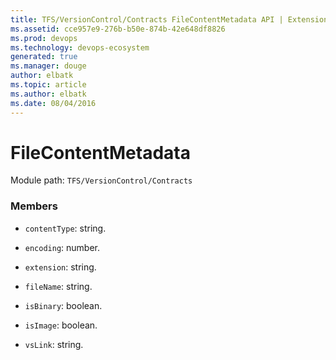 ```yaml
---
title: TFS/VersionControl/Contracts FileContentMetadata API | Extensions for Visual Studio Team Services
ms.assetid: cce957e9-276b-b50e-874b-42e648df8826
ms.prod: devops
ms.technology: devops-ecosystem
generated: true
ms.manager: douge
author: elbatk
ms.topic: article
ms.author: elbatk
ms.date: 08/04/2016
---
```


# FileContentMetadata

Module path: `TFS/VersionControl/Contracts`


### Members

* `contentType`: string. 

* `encoding`: number. 

* `extension`: string. 

* `fileName`: string. 

* `isBinary`: boolean. 

* `isImage`: boolean. 

* `vsLink`: string. 

